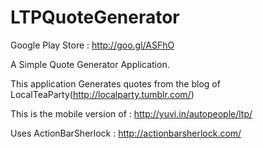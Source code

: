 LTPQuoteGenerator
=================
Google Play Store : http://goo.gl/ASFhO

A Simple Quote Generator Application.

This application Generates quotes from the blog of LocalTeaParty(http://localparty.tumblr.com/)

This is the mobile version of : http://yuvi.in/autopeople/ltp/

Uses ActionBarSherlock : http://actionbarsherlock.com/ 
